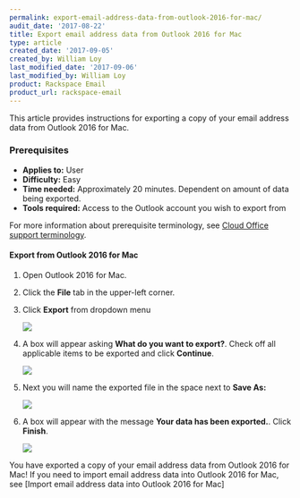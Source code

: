 ```yaml
---
permalink: export-email-address-data-from-outlook-2016-for-mac/
audit_date: '2017-08-22'
title: Export email address data from Outlook 2016 for Mac
type: article
created_date: '2017-09-05'
created_by: William Loy
last_modified_date: '2017-09-06'
last_modified_by: William Loy
product: Rackspace Email
product_url: rackspace-email
---
```


This article provides instructions for exporting a copy of your email address data from Outlook 2016 for Mac.

### Prerequisites

- **Applies to:** User
- **Difficulty:** Easy
- **Time needed:** Approximately 20 minutes. Dependent on amount of data being exported.
- **Tools required:**  Access to the Outlook account you wish to export from

For more information about prerequisite terminology, see [Cloud Office support terminology](/how-to/cloud-office-support-terminology/).


#### Export from Outlook 2016 for Mac
1. Open Outlook 2016 for Mac.
1. Click the **File** tab in the upper-left corner.
2. Click **Export** from dropdown menu

    <img src="{% asset_path rackspace-email/export-email-address-from-outlook-2016-for-mac/file_options2016.png %}" />

3. A box will appear asking **What do you want to export?**. Check off all applicable items to be exported and click **Continue**.

    <img src="{% asset_path rackspace-email/export-email-address-from-outlook-2016-for-mac/advanced2016.png %}" />

4. Next you will name the exported file in the space next to **Save As:**

    <img src="{% asset_path rackspace-email/export-email-address-from-outlook-2016-for-mac/export2016.png %}" />

5. A box will appear with the message **Your data has been exported.**. Click **Finish**.

    <img src="{% asset_path rackspace-email/export-email-address-from-outlook-2016-for-mac/finish_export2016.png %}" />

You have exported a copy of your email address data from Outlook 2016 for Mac! If you need to import email address data into Outlook 2016 for Mac, see [Import email address data into Outlook 2016 for Mac]
